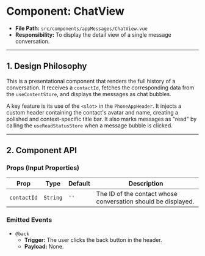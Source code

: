 # Component: ChatView

- **File Path:** `src/components/appMessages/ChatView.vue`
- **Responsibility:** To display the detail view of a single message conversation.

---

## 1. Design Philosophy

This is a presentational component that renders the full history of a conversation. It receives a `contactId`, fetches the corresponding data from the `useContentStore`, and displays the messages as chat bubbles.

A key feature is its use of the `<slot>` in the `PhoneAppHeader`. It injects a custom header containing the contact's avatar and name, creating a polished and context-specific title bar. It also marks messages as "read" by calling the `useReadStatusStore` when a message bubble is clicked.

---

## 2. Component API

### Props (Input Properties)

| Prop        | Type     | Default | Description                                          |
| ----------- | -------- | ------- | ---------------------------------------------------- |
| `contactId` | `String` | `''`    | The ID of the contact whose conversation should be displayed. |

### Emitted Events

-   `@back`
    -   **Trigger:** The user clicks the back button in the header.
    -   **Payload:** None.
